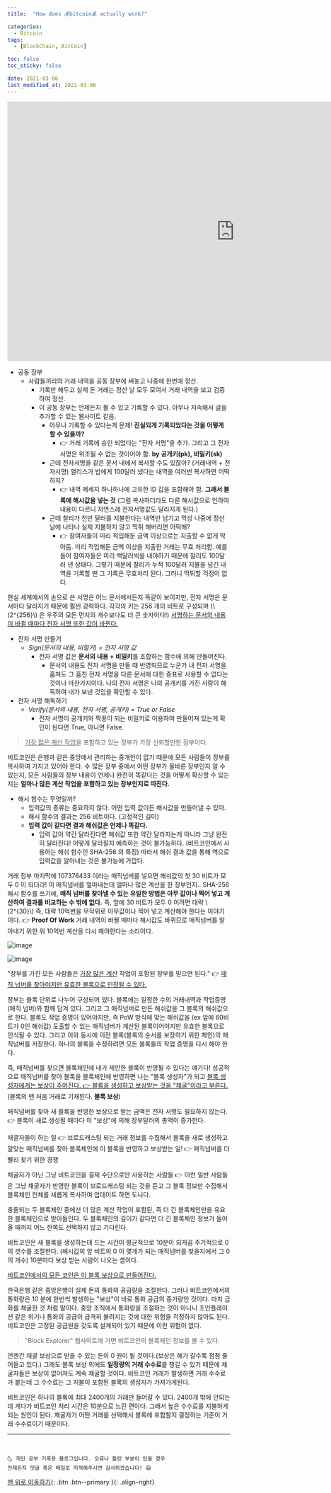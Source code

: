 ```yaml
---
title:  "How does 💰bitcoin💰 actually work?" 

categories:
  - Bitcoin
tags:
  - [BlockChain, BitCoin]

toc: false
toc_sticky: false

date: 2021-03-06
last_modified_at: 2021-03-06
---
```


<iframe width="1026" height="587" src="https://www.youtube.com/embed/bBC-nXj3Ng4" frameborder="0" allow="accelerometer; autoplay; clipboard-write; encrypted-media; gyroscope; picture-in-picture" allowfullscreen></iframe>

- 공동 장부
  - 사람들끼리의 거래 내역을 공동 장부에 써놓고 나중에 한번에 정산.
    - 기록만 해두고 실제 돈 거래는 정산 날 모두 모여서 거래 내역을 보고 검증하여 정산.
    - 이 공동 장부는 언제든지 볼 수 있고 기록할 수 있다. 아무나 저속해서 글을 추가할 수 있는 웹사이트 같음.
      - 아무나 기록할 수 있다는게 문제! **진실되게 기록되었다는 것을 어떻게 할 수 있을까?**
        - 👉 거래 기록에 승인 되었다는 "전자 서명"을 추가. 그리고 그 전자서명은 위조될 수 없는 것이어야 함. **by 공개키(pk), 비밀키(sk)**
      - 근데 전자서명을 같은 문서 내에서 복사할 수도 있잖아? (거래내역 + 전자서명) 앨리스가 밥에게 100달러 냈다는 내역을 여러번 복사하면 어떡하지?
        - 👉 내역 메세지 하나하나에 고유한 ID 값을 포함해야 함. **그래서 블록에 해시값을 넣는 것** (그럼 복사하더라도 다른 해시값으로 인하여 내용이 다르니 자연스레 전자서명값도 달라지게 된다.) 
      - 근데 찰리가 천만 달러를 지불한다는 내역만 남기고 막상 나중에 정산날에 나타나 실제 지불하지 않고 먹튀 해버리면 어떡해? 
        - 👉 참여자들이 미리 적입해둔 금액 이상으로는 지출할 수 없게 막아둠. 미리 적입해둔 금액 이상을 지출한 거래는 무효 처리함. 예를 들어 참여자들은 미리 백달러씩을 내야하기 때문에 찰리도 100달러 낸 상태다. 그렇기 때문에 찰리가 누적 100달러 지불을 넘긴 내역을 기록할 땐 그 기록은 무효처리 된다. 그러니 먹튀할 걱정이 없다.

현실 세계에서의 손으로 쓴 서명은 어느 문서에서든지 똑같이 보이지만, 전자 서명은 문서마다 달라지기 때문에 훨씬 강력하다. 각각의 키는 256 개의 비트로 구성되며 (\\(2^{256}\\) 은 우주의 모든 먼지의 개수보다도 더 큰 숫자이다!) <u>서명하는 문서의 내용이 바뀔 때마다 전자 서명 또한 값이 바뀐다.</u> 

- 전자 서명 만들기
  - *Sign(문서의 내용, 비밀키) = 전자 서명 값*
    - 전자 서명 값은 **문서의 내용 + 비밀키**를 조합하는 함수에 의해 만들어진다. 
      - 문서의 내용도 전자 서명을 만들 때 반영되므로 누군가 내 전자 서명을 훔쳐도 그 훔친 전자 서명을 다른 문서에 대한 증표로 사용할 수 없다는 것이나 마찬가지이다. 나의 전자 서명은 나의 공개키를 가진 사람이 해독하여 내가 보낸 것임을 확인할 수 있다.
- 전자 서명 해독하기
  - *Verify(문서의 내용, 전자 서명, 공개키) = True or False* 
    - 전자 서명이 공개키와 짝꿍이 되는 비밀키로 이용하여 만들어져 있는게 확인이 된다면 True, 아니면 False.

> <u>가장 많은 계산 작업</u>을 포함하고 있는 장부가 가장 신뢰할만한 장부이다.

비트코인은 은행과 같은 중앙에서 관리하는 중개인이 없기 때문에 모든 사람들이 장부를 복사하여 가지고 있어야 한다. 수 많은 장부 중에서 어떤 장부가 올바른 장부인지 알 수 있는지, 모든 사람들의 장부 내용이 언제나 완전히 똑같다는 것을 어떻게 확신할 수 있는지는 **얼마나 많은 계산 작업을 포함하고 있는 장부인지로 따진다.**

- 해시 함수는 무엇일까?
  - 입력값의 종류는 중요하지 않다. 어떤 입력 값이든 해시값을 만들어낼 수 있따.
  - 해시 함수의 결과는 256 비트이다. (고정적인 길이)
  - **입력 값이 같다면 결과 해쉬값은 언제나 똑같다.**
    - 입력 값이 약간 달라진다면 해쉬값 또한 약간 달라지는게 아니라 그냥 완전히 달라진다! 어떻게 달라질지 예측하는 것이 불가능하다. (비트코인에서 사용하는 해쉬 함수인 SHA-256 의 특징) 따라서 해쉬 결과 값을 통해 역으로 입력값을 알아내는 것은 불가능에 가깝다.

거래 장부 마지막에 107376433 이라는 매직넘버를 넣으면 해쉬값의 첫 30 비트가 모두 0 이 되더라! 이 매직넘버를 얼마내는데 얼마나 많은 계산을 한 장부인지.. SHA-256 해시 함수를 쓰기에, **매직 넘버를 찾아낼 수 있는 유일한 방법은 아무 값이나 찍어 넣고 계산하여 결과를 비교하는 수 밖에 없다.** 즉, 앞에 30 비트가 모두 0 이려면 대략 \\(2^{30}\\) 즉, 대략 10억번을 무작위로 아무값이나 찍어 넣고 계산해야 한다는 이야기이다. 👉 **Proof Of Work** 거래 내역이 바뀔 때마다 해시값도 바뀌므로 매직넘버를 알아내기 위한 위 10억번 계산을 다시 해야한다는 소리이다.

![image](https://user-images.githubusercontent.com/42318591/110204115-a907b600-7eb4-11eb-894e-c4b65f48a990.png)

![image](https://user-images.githubusercontent.com/42318591/110204132-cdfc2900-7eb4-11eb-8d2b-0dc5b79fa828.png)

"장부를 가진 모든 사람들은 <u>가장 많은 계산</u> 작업이 포함된 장부를 믿으면 된다." 👉 <u>매직 넘버를 찾아야지만 유효한 블록으로 인정될 수 있다.</u>

장부는 블록 단위로 나누어 구성되어 있다. 블록에는 일정한 수의 거래내역과 작업증명(매직 넘버)와 함께 담겨 있다. 그리고 그 매직넘버로 만든 해쉬값을 그 블록의 해쉬값으로 한다. 블록도 작업 증명이 있어야지만, 즉 PoW 방식에 맞는 해쉬값을 (ex 앞에 60비트가 0인 해쉬값) 도출할 수 있는 매직넘버가 계산된 블록이어야지만 유효한 블록으로 인식될 수 있다. 그리고 이와 동시에 이전 블록(블록의 순서를 보장하기 위한 체인)의 매직넘버를 저장한다. 하나의 블록을 수정하려면 모든 블록들의 작업 증명을 다시 해야 한다.

즉, 매직넘버를 찾으면 블록체인에 내가 제안한 블록이 반영될 수 있다는 얘기다! 성공적으로 매직넘버를 찾아 블록을 블록체인에 반영하면 나는 "블록 생성자"가 되고 <u>블록 생성자에게는 보상이 주어진다. 👉 블록을 생성하고 보상받는 것을 "채굴"이라고 부른다.</u> (블록의 맨 처음 거래로 기재된다. **블록 보상**)

매직넘버를 찾아 새 블록을 반영한 보상으로 받는 금액은 전자 서명도 필요하지 않는다. 👉 블록이 새로 생성될 때마다 이 "보상"에 의해 장부달러의 총액이 증가한다. 

채굴자들이 하는 일 👉 브로드캐스팅 되는 거래 정보를 수집해서 블록을 새로 생성하고 알맞는 매직넘버를 찾아 블록체인에 이 블록을 반영하고 보상받는 일! 👉 매직넘버를 더 빨리 찾기 위한 경쟁

채굴자가 아닌 그냥 비트코인을 결제 수단으로만 사용하는 사람들 👉 이런 일반 사람들은 그냥 채굴자가 반영한 블록이 브로드캐스팅 되는 것을 듣고 그 블록 정보만 수집해서 블록체인 전체를 새롭게 복사하여 업데이트 하면 도니다. 

충돌되는 두 블록체인 중에선 더 많은 계산 작업이 포함된, 즉 더 긴 블록체인만을 유요한 블록체인으로 받아들인다. 두 블록체인의 길이가 같다면 더 긴 블록체인 정보가 들어올 때까지 어느 한쪽도 선택하지 않고 기다린다. 

비트코인은 새 블록을 생성하는데 드는 시간이 평균적으로 10분이 되게끔 주기적으로 0 의 갯수를 조절한다. (해시값의 앞 비트의 0 이 몇개가 되는 매직넘버를 찾을지에서 그 0의 개수) 10분마다 보상 받는 사람이 나오는 셈이다.

<u>비트코인에서의 모든 코인은 이 블록 보상으로 만들어진다.</u>

한국은행 같은 중앙은행이 실제 돈의 통화의 공급량을 조절한다. 그러나 비트코인에서의 통화량은 10 분에 한번씩 발생하는 "보상"이 바로 통화 공급의 증가량인 것이다. 마치 금화를 채굴한 것 처럼 말이다. 중앙 조직에서 통화량을 조절하는 것이 아니니 초인플레이션 같은 위기나 통화의 공급이 급격히 불려지는 것에 대한 위험을 걱정하지 않아도 된다. 비트코인은 고정된 공급원을 갖도록 설계되어 있기 때문에 이런 위험이 없다.

> "Block Explorer" 웹사이트에 가면 비트코인의 블록체인 정보를 볼 수 있다.

언젠간 채굴 보상으로 받을 수 있는 돈이 0 원이 될 것이다.(보상은 해가 갈수록 점점 줄어들고 있다.) 그래도 블록 보상 외에도 **일정량의 거래 수수료**를 챙길 수 있기 때문에 채굴자들은 보상이 없어져도 계속 채굴할 것이다. 비트코인 거래가 발생하면 거래 수수료가 붙는데 그 수수료는 그 지불이 포함된 블록의 생성자가 가져가게된다.

비트코인은 하나의 블록에 최대 2400개의 거래만 들어갈 수 있다. 2400개 밖에 안되는데 게다가 비트코인 처리 시간은 10분으로 느린 편이다. 그래서 높은 수수료를 지불하게 되는 원인이 된다. 채굴자가 어떤 거래를 선택해서 블록에 포함할지 결정하는 기준이 거래 수수료이기 때문이다. 

***
<br>

    🌜 개인 공부 기록용 블로그입니다. 오류나 틀린 부분이 있을 경우 
    언제든지 댓글 혹은 메일로 지적해주시면 감사하겠습니다! 😄

[맨 위로 이동하기](#){: .btn .btn--primary }{: .align-right}